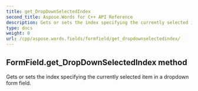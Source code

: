 ```yaml
---
title: get_DropDownSelectedIndex
second_title: Aspose.Words for C++ API Reference
description: Gets or sets the index specifying the currently selected item in a dropdown form field. 
type: docs
weight: 0
url: /cpp/aspose.words.fields/formfield/get_dropdownselectedindex/
---
```

## FormField.get_DropDownSelectedIndex method


Gets or sets the index specifying the currently selected item in a dropdown form field.

